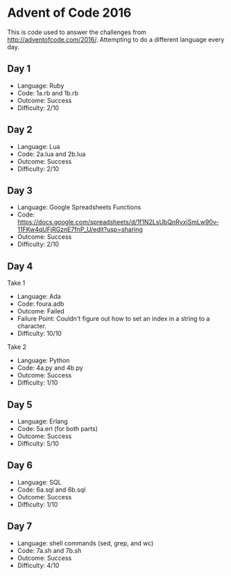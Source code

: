 # Advent of Code 2016

This is code used to answer the challenges from http://adventofcode.com/2016/. Attempting to do a different language every day.

## Day 1

* Language: Ruby
* Code: 1a.rb and 1b.rb
* Outcome: Success
* Difficulty: 2/10

## Day 2

* Language: Lua
* Code: 2a.lua and 2b.lua
* Outcome: Success
* Difficulty: 2/10

## Day 3

* Language: Google Spreadsheets Functions
* Code: https://docs.google.com/spreadsheets/d/1f1N2LsUbQnRyxiSmLw90v-11FKw4qUFjRGznE7fnP_U/edit?usp=sharing
* Outcome: Success
* Difficulty: 2/10

## Day 4

Take 1

* Language: Ada
* Code: foura.adb
* Outcome: Failed
* Failure Point: Couldn't figure out how to set an index in a string to a character.
* Difficulty: 10/10

Take 2

* Language: Python
* Code: 4a.py and 4b.py
* Outcome: Success
* Difficulty: 1/10

## Day 5

* Language: Erlang
* Code: 5a.erl (for both parts)
* Outcome: Success
* Difficulty: 5/10

## Day 6

* Language: SQL
* Code: 6a.sql and 6b.sql
* Outcome: Success
* Difficulty: 1/10

## Day 7

* Language: shell commands (sed, grep, and wc)
* Code: 7a.sh and 7b.sh
* Outcome: Success
* Difficulty: 4/10
